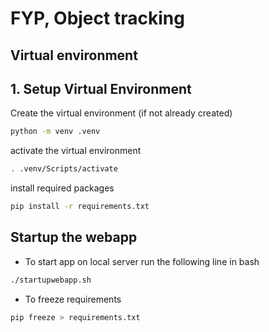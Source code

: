 # FYP, Object tracking
## Virtual environment


## 1. Setup Virtual Environment

Create the virtual environment (if not already created)
```bash
python -m venv .venv
```

activate the virtual environment
```bash
. .venv/Scripts/activate
```

install required packages

```bash
pip install -r requirements.txt
```




## Startup the webapp
- To start app on local server run the following line in bash

```bash 
./startupwebapp.sh
```


- To freeze requirements
```bash
pip freeze > requirements.txt
```
